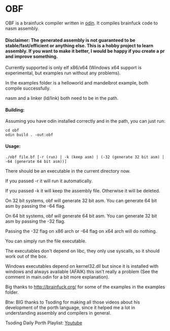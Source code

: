 # OBF

OBF is a brainfuck compiler written in [odin](https://github.com/odin-lang/Odin). It compiles brainfuck code to nasm assembly.

#### Disclaimer: The generated assembly is not guaranteed to be stable/fast/efficient or anything else. This is a hobby project to learn assembly. If you want to make it better, I would be happy if you create a pr and improve something.

Currently supported is only elf x86/x64 (Windows x64 support is experimental, but examples run without any problems).

In the examples folder is a helloworld and mandelbrot example, both compile successfully.

nasm and a linker (ld/link) both need to be in the path.

#### Building:

Assuming you have odin installed correctly and in the path, you can just run:

```
cd obf
odin build . -out:obf
```

#### Usage:
```
./obf file.bf [-r (run) | -k (keep asm) | (-32 (generate 32 bit asm) | -64 (generate 64 bit asm))]
```
There should be an executable in the current directory now.

If you passed -r it will run it automatically.

If you passed -k it will keep the assembly file. Otherwise it will be deleted.

On 32 bit systems, obf will generate 32 bit asm. You can generate 64 bit asm by passing the -64 flag.

On 64 bit systems, obf will generate 64 bit asm. You can generate 32 bit asm by passing the -32 flag.

Passing the -32 flag on x86 arch or -64 flag on x64 arch will do nothing.

You can simply run the file executable.

The executables don't depend on libc, they only use syscalls, so it should work out of the box.

Windows executables depend on kernel32.dll but since it is installed with windows and always available (AFAIK) this isn't really a problem (See the comment in main.odin for a bit more explanation).

Big thanks to http://brainfuck.org/ for some of the examples in the examples folder.

Btw: BIG thanks to Tsoding for making all those videos about his development of the porth language, since it helped me a lot in understanding assembly
and compilers in general.

Tsoding Daily Porth Playlist: [Youtube](https://www.youtube.com/playlist?list=PLpM-Dvs8t0VbMZA7wW9aR3EtBqe2kinu4)
